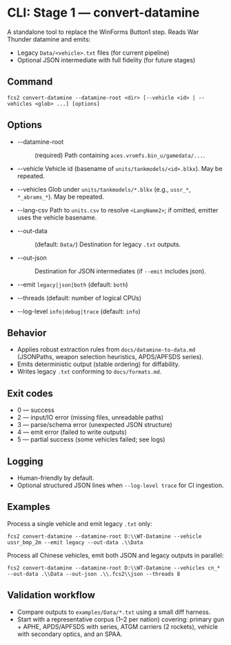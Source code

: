 # CLI: Stage 1 — convert-datamine

A standalone tool to replace the WinForms Button1 step. Reads War Thunder datamine and emits:

- Legacy `Data/<vehicle>.txt` files (for current pipeline)
- Optional JSON intermediate with full fidelity (for future stages)

## Command

`fcs2 convert-datamine --datamine-root <dir> [--vehicle <id> | --vehicles <glob> ...] [options]`

## Options

- --datamine-root <dir> (required)
  Path containing `aces.vromfs.bin_u/gamedata/...`.

- --vehicle <id>
  Vehicle id (basename of `units/tankmodels/<id>.blkx`). May be repeated.

- --vehicles <glob>
  Glob under `units/tankmodels/*.blkx` (e.g., `ussr_*`, `*_abrams_*`). May be repeated.

- --lang-csv <file>
  Path to `units.csv` to resolve `<LangName2>`; if omitted, emitter uses the vehicle basename.

- --out-data <dir> (default: `Data/`)
  Destination for legacy `.txt` outputs.

- --out-json <dir>
  Destination for JSON intermediates (if `--emit` includes json).

- --emit `legacy|json|both` (default: `both`)

- --threads <n> (default: number of logical CPUs)

- --log-level `info|debug|trace` (default: `info`)

## Behavior

- Applies robust extraction rules from `docs/datamine-to-data.md` (JSONPaths, weapon selection heuristics, APDS/APFSDS series).
- Emits deterministic output (stable ordering) for diffability.
- Writes legacy `.txt` conforming to `docs/formats.md`.

## Exit codes

- 0 — success
- 2 — input/IO error (missing files, unreadable paths)
- 3 — parse/schema error (unexpected JSON structure)
- 4 — emit error (failed to write outputs)
- 5 — partial success (some vehicles failed; see logs)

## Logging

- Human-friendly by default.
- Optional structured JSON lines when `--log-level trace` for CI ingestion.

## Examples

Process a single vehicle and emit legacy `.txt` only:

`fcs2 convert-datamine --datamine-root D:\\WT-Datamine --vehicle ussr_bmp_2m --emit legacy --out-data .\\Data`

Process all Chinese vehicles, emit both JSON and legacy outputs in parallel:

`fcs2 convert-datamine --datamine-root D:\\WT-Datamine --vehicles cn_* --out-data .\\Data --out-json .\\.fcs2\\json --threads 8`

## Validation workflow

- Compare outputs to `examples/Data/*.txt` using a small diff harness.
- Start with a representative corpus (1–2 per nation) covering: primary gun + APHE, APDS/APFSDS with series, ATGM carriers (2 rockets), vehicle with secondary optics, and an SPAA.
